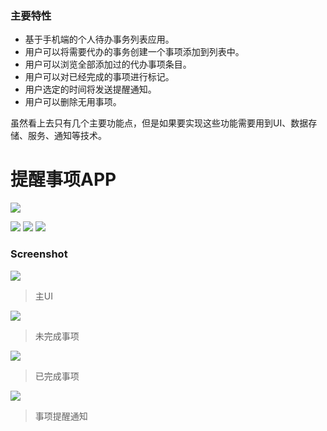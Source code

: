 ### 主要特性

- 基于手机端的个人待办事务列表应用。
- 用户可以将需要代办的事务创建一个事项添加到列表中。
- 用户可以浏览全部添加过的代办事项条目。
- 用户可以对已经完成的事项进行标记。
- 用户选定的时间将发送提醒通知。
- 用户可以删除无用事项。

虽然看上去只有几个主要功能点，但是如果要实现这些功能需要用到UI、数据存储、服务、通知等技术。

# 提醒事项APP

![](https://github.com/CAODONGXING/TododoList/blob/master/logo.jpg)
 
![](https://img.shields.io/github/issues/CAODONGXING/OnlineShop) ![](https://img.shields.io/github/forks/CAODONGXING/OnlineShop) ![](https://img.shields.io/github/stars/CAODONGXING/OnlineShop)

### Screenshot

![](https://github.com/CAODONGXING/TododoList/blob/master/ui.jpg)

> 主UI

![](https://github.com/CAODONGXING/TododoList/blob/master/MainActivity2.jpg)

> 未完成事项

![](https://github.com/CAODONGXING/TododoList/blob/master/MainActivity3.JPG)

> 已完成事项

![](https://github.com/CAODONGXING/TododoList/blob/master/AlarmReceiver.JPG)

> 事项提醒通知

